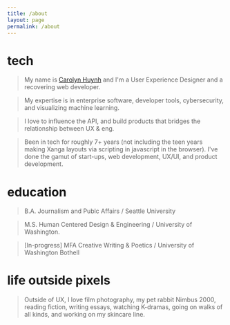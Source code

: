 ```yaml
---
title: /about
layout: page
permalink: /about
---
```


# tech

> My name is [Carolyn Huynh](https://www.linkedin.com/in/carolynkimhuynh/) and I'm a User Experience Designer and a recovering web developer.

> My expertise is in enterprise software, developer tools, cybersecurity, and visualizing machine learning. 

> I love to influence the API, and build products that bridges the relationship between UX & eng.

> Been in tech for roughly 7+ years (not including the teen years making Xanga layouts via scripting in javascript in the browser). I've done the gamut of start-ups, web development, UX/UI, and product development.

# education

> B.A. Journalism and Publc Affairs / Seattle University

> M.S. Human Centered Design & Engineering / University of Washington.

> [In-progress] MFA Creative Writing & Poetics / University of Washington Bothell

# life outside pixels 

> Outside of UX, I love film photography, my pet rabbit Nimbus 2000, reading fiction, writing essays, watching K-dramas, going on walks of all kinds, and working on my skincare line.